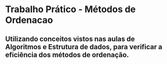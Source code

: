 # Trabalho Prático - Métodos de Ordenacao
 ## Utilizando conceitos vistos nas aulas de Algoritmos e Estrutura de dados, para verificar a eficiência dos métodos de ordenação.
